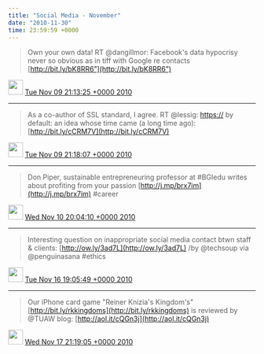 ```yaml
---    
title: "Social Media - November"
date: "2010-11-30"
time: 23:59:59 +0000
---
```


> Own your own data! RT @dangillmor: Facebook's data hypocrisy never so obvious as in tiff with Google re contacts [http://bit.ly/bK8RR6”](http://bit.ly/bK8RR6”)

<img src="{{ site.url }}{{ site.baseurl }}/assets/images/media/tweet.ico" width="30" /> [Tue Nov 09 21:13:25 +0000 2010](https://twitter.com/ChristopherA/status/2106509823582208)

----

> As a co-author of SSL standard, I agree. RT @lessig: [https://](https://) by default: an idea whose time came (a long time ago): [http://bit.ly/cCRM7V](http://bit.ly/cCRM7V)

<img src="{{ site.url }}{{ site.baseurl }}/assets/images/media/tweet.ico" width="30" /> [Tue Nov 09 21:18:07 +0000 2010](https://twitter.com/ChristopherA/status/2107693099651072)

----

> Don Piper, sustainable entrepreneuring professor at #BGIedu writes about profiting from your passion [http://j.mp/brx7im](http://j.mp/brx7im) #career

<img src="{{ site.url }}{{ site.baseurl }}/assets/images/media/tweet.ico" width="30" /> [Wed Nov 10 20:04:10 +0000 2010](https://twitter.com/ChristopherA/status/2451468653170689)

----

> Interesting question on inappropriate social media contact btwn staff & clients: [http://ow.ly/3ad7L](http://ow.ly/3ad7L) /by @techsoup via @penguinasana #ethics

<img src="{{ site.url }}{{ site.baseurl }}/assets/images/media/tweet.ico" width="30" /> [Tue Nov 16 19:05:49 +0000 2010](https://twitter.com/ChristopherA/status/4611111588462593)

----

> Our iPhone card game "Reiner Knizia's Kingdom's" [http://bit.ly/rkkingdoms](http://bit.ly/rkkingdoms) is reviewed by @TUAW blog: [http://aol.it/cQGn3j](http://aol.it/cQGn3j)

<img src="{{ site.url }}{{ site.baseurl }}/assets/images/media/tweet.ico" width="30" /> [Wed Nov 17 21:19:05 +0000 2010](https://twitter.com/ChristopherA/status/5007039793205249)